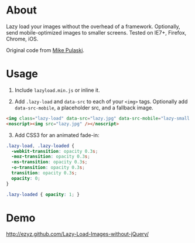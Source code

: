 # About

Lazy load your images without the overhead of a framework. Optionally, send mobile-optimized images to smaller screens. Tested on IE7+, Firefox, Chrome, iOS.

Original code from [Mike Pulaski](http://www.mikepulaski.com/code/2012/06/29/lazy-load-images-without-external-libraries/).

# Usage

1) Include `lazyload.min.js` or inline it.

2) Add `.lazy-load` and `data-src` to each of your `<img>` tags. Optionally add `data-src-mobile`, a placeholder src, and a fallback image.

```html
<img class="lazy-load" data-src="lazy.jpg" data-src-mobile="lazy-small.jpg" src="blank.gif" />
<noscript><img src="lazy.jpg" /></noscript>
```

3) Add CSS3 for an animated fade-in:

```css
.lazy-load, .lazy-loaded {
  -webkit-transition: opacity 0.3s;
  -moz-transition: opacity 0.3s;
  -ms-transition: opacity 0.3s;
  -o-transition: opacity 0.3s;
  transition: opacity 0.3s;
  opacity: 0;
}

.lazy-loaded { opacity: 1; }
```

# Demo

http://ezyz.github.com/Lazy-Load-Images-without-jQuery/
